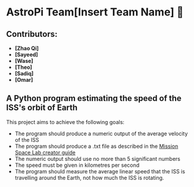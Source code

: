 # AstroPi Team[Insert Team Name] :rocket:

## Contributors:
- **[Zhao Qi]**
- **[Sayeed]**
- **[Wase]**
- **[Theo]**
- **[Sadiq]**
- **[Omar]**

## A Python program estimating the speed of the ISS's orbit of Earth

This project aims to achieve the following goals:
- The program should produce a numeric output of the average velocity of the ISS
- The program should produce a .txt file as described in the [Mission Space Lab creator guide](https://projects.raspberrypi.org/en/projects/mission-space-lab-creator-guide)
- The numeric output should use no more than 5 significant numbers
- The speed must be given in kilometres per second
- The program should measure the average linear speed that the ISS is travelling around the Earth, not how much the ISS is rotating.
